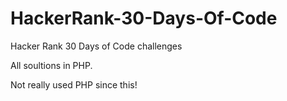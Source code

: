 # HackerRank-30-Days-Of-Code
Hacker Rank 30 Days of Code challenges

All soultions in PHP. 

Not really used PHP since this! 
